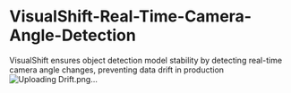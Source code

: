 # VisualShift-Real-Time-Camera-Angle-Detection
VisualShift ensures object detection model stability by detecting real-time camera angle changes, preventing data drift in production
![Uploading Drift.png…]()
